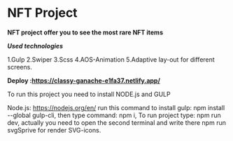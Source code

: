 # NFT Project

__NFT project offer you to see the most rare NFT items__

***Used technologies***

1.Gulp
2.Swiper
3.Scss
4.AOS-Animation
5.Adaptive lay-out for different screens.




__Deploy :https://classy-ganache-e1fa37.netlify.app/__


To run this project you need to install NODE.js and GULP

Node.js: https://nodejs.org/en/ 
run this command to install gulp: npm install --global gulp-cli,
then type command:  npm i,
To run project type: npm run dev,
actually you need to open the second terminal and write there npm run svgSprive for render SVG-icons.
